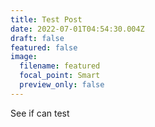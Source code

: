 ```yaml
---
title: Test Post
date: 2022-07-01T04:54:30.004Z
draft: false
featured: false
image:
  filename: featured
  focal_point: Smart
  preview_only: false
---
```

See if can test
